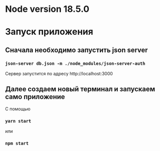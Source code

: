 # Node version 18.5.0

# Запуск приложения

## Сначала необходимо запустить json server

### `json-server db.json -m ./node_modules/json-server-auth`

Сервер запустится по адресу http://localhost:3000

## Далее создаем новый терминал и запускаем само приложение

С помощью 

### `yarn start`

или

### `npm start`







